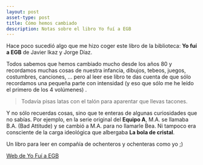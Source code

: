 ```yaml
---
layout: post
asset-type: post
title: Cómo hemos cambiado
description: Notas sobre el libro Yo fuí a EGB
---
```


Hace poco sucedió algo que me hizo coger este libro de la biblioteca: **Yo fuí a EGB** de Javier Ikaz y Jorge Díaz.

Todos sabemos que hemos cambiado mucho desde los años 80 y recordamos muchas cosas de nuestra infancia, dibujos, tebeos, juegos, costumbres, canciones, ... pero al leer ese libro te das cuenta de que sólo recordamos una pequeña parte con intensidad (y eso que sólo me he leído el primero de los 4 volúmenes) .

> Todavía pisas latas con el talón para aparentar que llevas tacones.

Y no sólo recuerdas cosas, sino que te enteras de algunas curiosidades que no sabías. Por ejemplo, en la serie original del **Equipo A**, M.A. se llamaba B.A. (Bad Attitude) y se cambió a M.A. para no llamarle Bea. Ni tampoco era consciente de la carga ideológica que albergaba **La bola de cristal**.

Un libro para leer en compañía de ochenteros y ochenteras como yo ;)

[Web de Yo Fuí a EGB](http://yofuiaegb.com)
